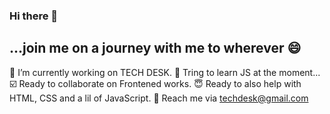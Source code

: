 ### Hi there 👋

## ...join me on a journey with me to wherever 😄 

🔭 I’m currently working on TECH DESK.
💬 Tring to learn JS at the moment...
☑️ Ready to collaborate on Frontened works.
😇 Ready to also help with HTML, CSS and a lil of JavaScript.
📧 Reach me via techdesk@gmail.com
